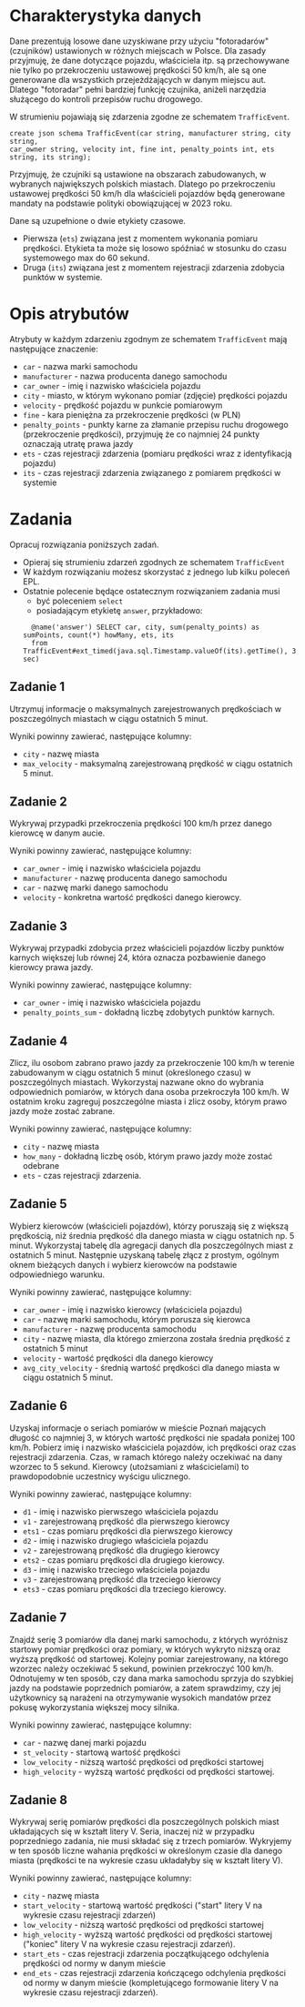 # Charakterystyka danych
Dane prezentują losowe dane uzyskiwane przy użyciu "fotoradarów" (czujników) ustawionych
w różnych miejscach w Polsce. Dla zasady przyjmuję, że dane dotyczące pojazdu, właściciela
itp. są przechowywane nie tylko po przekroczeniu ustawowej prędkości 50 km/h, ale są one
generowane dla wszystkich przejeżdżających w danym miejscu aut. Dlatego "fotoradar" pełni
bardziej funkcję czujnika, aniżeli narzędzia służącego do kontroli przepisów ruchu drogowego.

W strumieniu pojawiają się zdarzenia zgodne ze schematem `TrafficEvent`.

```
create json schema TrafficEvent(car string, manufacturer string, city string, 
car_owner string, velocity int, fine int, penalty_points int, ets string, its string);
```

Przyjmuję, że czujniki są ustawione na obszarach zabudowanych, w wybranych największych
polskich miastach. Dlatego po przekroczeniu ustawowej prędkości 50 km/h dla właścicieli 
pojazdów będą generowane mandaty na podstawie polityki obowiązującej w 2023 roku.

Dane są uzupełnione o dwie etykiety czasowe. 
* Pierwsza (`ets`) związana jest z momentem wykonania pomiaru prędkości. 
  Etykieta ta może się losowo spóźniać w stosunku do czasu systemowego max do 60 sekund.
* Druga (`its`) związana jest z momentem rejestracji zdarzenia zdobycia punktów w systemie.

# Opis atrybutów

Atrybuty w każdym zdarzeniu zgodnym ze schematem `TrafficEvent` mają następujące znaczenie:

* `car` - nazwa marki samochodu
* `manufacturer` - nazwa producenta danego samochodu
* `car_owner` - imię i nazwisko właściciela pojazdu
* `city` - miasto, w którym wykonano pomiar (zdjęcie) prędkości pojazdu
* `velocity` - prędkość pojazdu w punkcie pomiarowym
* `fine` - kara pieniężna za przekroczenie prędkości (w PLN)
* `penalty_points` - punkty karne za złamanie przepisu ruchu drogowego (przekroczenie 
prędkości), przyjmuję że co najmniej 24 punkty oznaczają utratę prawa jazdy
* `ets` - czas rejestracji zdarzenia (pomiaru prędkości wraz z identyfikacją pojazdu)
* `its` - czas rejestracji zdarzenia związanego z pomiarem prędkości w systemie

# Zadania
Opracuj rozwiązania poniższych zadań. 
* Opieraj się strumieniu zdarzeń zgodnych ze schematem `TrafficEvent`
* W każdym rozwiązaniu możesz skorzystać z jednego lub kilku poleceń EPL.
* Ostatnie polecenie będące ostatecznym rozwiązaniem zadania musi 
  * być poleceniem `select` 
  * posiadającym etykietę `answer`, przykładowo:
  ```
    @name('answer') SELECT car, city, sum(penalty_points) as sumPoints, count(*) howMany, ets, its
    from TrafficEvent#ext_timed(java.sql.Timestamp.valueOf(its).getTime(), 3 sec)
  ```

## Zadanie 1
Utrzymuj informacje o maksymalnych zarejestrowanych prędkościach
w poszczególnych miastach w ciągu ostatnich 5 minut.

Wyniki powinny zawierać, następujące kolumny:
- `city` - nazwę miasta
- `max_velocity` - maksymalną zarejestrowaną prędkość w ciągu ostatnich 5 minut.

## Zadanie 2
Wykrywaj przypadki przekroczenia prędkości 100 km/h przez danego kierowcę w danym aucie.

Wyniki powinny zawierać, następujące kolumny:
- `car_owner` - imię i nazwisko właściciela pojazdu
- `manufacturer` - nazwę producenta danego samochodu
- `car` - nazwę marki danego samochodu
- `velocity` - konkretna wartość prędkości danego kierowcy.

## Zadanie 3
Wykrywaj przypadki zdobycia przez właścicieli pojazdów liczby punktów karnych większej
lub równej 24, która oznacza pozbawienie danego kierowcy prawa jazdy.

Wyniki powinny zawierać, następujące kolumny:
- `car_owner` - imię i nazwisko właściciela pojazdu
- `penalty_points_sum` - dokładną liczbę zdobytych punktów karnych.

## Zadanie 4
Zlicz, ilu osobom zabrano prawo jazdy za przekroczenie 100 km/h w terenie zabudowanym
w ciągu ostatnich 5 minut (określonego czasu) w poszczególnych miastach. Wykorzystaj
nazwane okno do wybrania odpowiednich pomiarów, w których dana osoba przekroczyła
100 km/h. W ostatnim kroku zagreguj poszczególne miasta i zlicz osoby, którym prawo jazdy
może zostać zabrane.

Wyniki powinny zawierać, następujące kolumny:
- `city` - nazwę miasta
- `how_many` - dokładną liczbę osób, którym prawo jazdy może zostać odebrane
- `ets` - czas rejestracji zdarzenia.

## Zadanie 5
Wybierz kierowców (właścicieli pojazdów), którzy poruszają się z większą prędkością,
niż średnia prędkość dla danego miasta w ciągu ostatnich np. 5 minut. Wykorzystaj tabelę
dla agregacji danych dla poszczególnych miast z ostatnich 5 minut. Następnie uzyskaną tabelę
złącz z prostym, ogólnym oknem bieżących danych i wybierz kierowców na podstawie odpowiedniego
warunku.

Wyniki powinny zawierać, następujące kolumny:
- `car_owner` - imię i nazwisko kierowcy (właściciela pojazdu)
- `car` - nazwę marki samochodu, którym porusza się kierowca
- `manufacturer` - nazwę producenta samochodu
- `city` - nazwę miasta, dla którego zmierzona została średnia prędkość z ostatnich 5 minut
- `velocity` - wartość prędkości dla danego kierowcy
- `avg_city_velocity` - średnią wartość prędkości dla danego miasta w ciągu ostatnich 5 minut.

## Zadanie 6
Uzyskaj informacje o seriach pomiarów w mieście Poznań mających długość co najmniej 3,
w których wartość prędkości nie spadała poniżej 100 km/h. Pobierz imię i nazwisko 
właściciela pojazdów, ich prędkości oraz czas rejestracji zdarzenia. Czas, w ramach
którego należy oczekiwać na dany wzorzec to 5 sekund. Kierowcy (utożsamiani z właścicielami)
to prawdopodobnie uczestnicy wyścigu ulicznego.

Wyniki powinny zawierać, następujące kolumny:
- `d1` - imię i nazwisko pierwszego właściciela pojazdu
- `v1` - zarejestrowaną prędkość dla pierwszego kierowcy
- `ets1` - czas pomiaru prędkości dla pierwszego kierowcy
- `d2` - imię i nazwisko drugiego właściciela pojazdu
- `v2` - zarejestrowaną prędkość dla drugiego kierowcy
- `ets2` - czas pomiaru prędkości dla drugiego kierowcy.
- `d3` - imię i nazwisko trzeciego właściciela pojazdu
- `v3` - zarejestrowaną prędkość dla trzeciego kierowcy
- `ets3` - czas pomiaru prędkości dla trzeciego kierowcy.

## Zadanie 7
Znajdź serię 3 pomiarów dla danej marki samochodu, z których wyróżnisz startowy pomiar
prędkości oraz pomiary, w których wykryto niższą oraz wyższą prędkość od startowej.
Kolejny pomiar zarejestrowany, na którego wzorzec należy oczekiwać 5 sekund, powinien
przekroczyć 100 km/h. Odnotujemy w ten sposób, czy dana marka samochodu sprzyja do 
szybkiej jazdy na podstawie poprzednich pomiarów, a zatem sprawdzimy, czy jej użytkownicy
są narażeni na otrzymywanie wysokich mandatów przez pokusę wykorzystania większej mocy
silnika.

Wyniki powinny zawierać, następujące kolumny:
- `car` - nazwę danej marki pojazdu
- `st_velocity` - startową wartość prędkości
- `low_velocity` - niższą wartość prędkości od prędkości startowej
- `high_velocity` - wyższą wartość prędkości od prędkości startowej.

## Zadanie 8
Wykrywaj serię pomiarów prędkości dla poszczególnych polskich miast układających
się w kształt litery V. Seria, inaczej niż w przypadku poprzedniego zadania, nie musi
składać się z trzech pomiarów. Wykryjemy w ten sposób liczne wahania prędkości w określonym
czasie dla danego miasta (prędkości te na wykresie czasu układałyby się w kształt litery V).

Wyniki powinny zawierać, następujące kolumny:
- `city` - nazwę miasta
- `start_velocity` - startową wartość prędkości ("start" litery V na wykresie czasu
rejestracji zdarzeń)
- `low_velocity` - niższą wartość prędkości od prędkości startowej
- `high_velocity` - wyższą wartość prędkości od prędkości startowej ("koniec" litery V na
wykresie czasu rejestracji zdarzeń).
- `start_ets` - czas rejestracji zdarzenia początkującego odchylenia prędkości od normy w 
danym mieście
- `end_ets` - czas rejestracji zdarzenia kończącego odchylenia prędkości od normy w
danym mieście (kompletującego formowanie litery V na wykresie czasu rejestracji zdarzeń).
